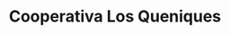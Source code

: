 ---
title: "Cooperativa Los Queniques"
url: /queniquea/cooperativa-los-queniques/
shop: Supermarkt
---